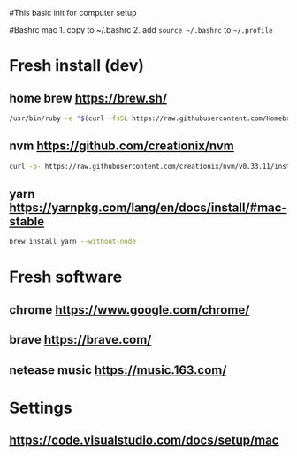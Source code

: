 #This basic init for computer setup

#Bashrc mac
    1. copy to ~/.bashrc
    2. add `source ~/.bashrc` to `~/.profile`

# Fresh install (dev)
## home brew https://brew.sh/
```bash
/usr/bin/ruby -e "$(curl -fsSL https://raw.githubusercontent.com/Homebrew/install/master/install)"
```

## nvm https://github.com/creationix/nvm
```bash
curl -o- https://raw.githubusercontent.com/creationix/nvm/v0.33.11/install.sh | bash
```
## yarn https://yarnpkg.com/lang/en/docs/install/#mac-stable
```bash 
brew install yarn --without-node
```
# Fresh software
## chrome https://www.google.com/chrome/
## brave https://brave.com/
## netease music https://music.163.com/

# Settings 
## https://code.visualstudio.com/docs/setup/mac
